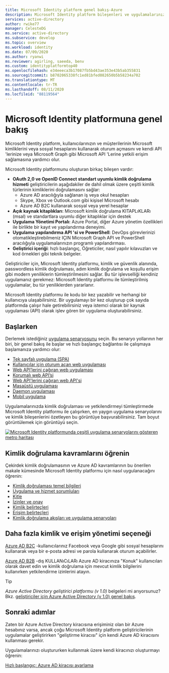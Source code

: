 ```yaml
---
title: Microsoft Identity platform genel bakış-Azure
description: Microsoft Identity platform bileşenleri ve uygulamalarınıza kimlik ve erişim yönetimi (ıAM) desteği oluşturmanıza nasıl yardımcı olabileceğini öğrenin.
services: active-directory
author: rwike77
manager: CelesteDG
ms.service: active-directory
ms.subservice: develop
ms.topic: overview
ms.workload: identity
ms.date: 07/09/2020
ms.author: ryanwi
ms.reviewer: agirling, saeeda, benv
ms.custom: identityplatformtop40
ms.openlocfilehash: e34eeeca3b17087fb5bd43ae353e43b5ab355831
ms.sourcegitcommit: b8702065338fc1ed81bfed082650b5b58234a702
ms.translationtype: MT
ms.contentlocale: tr-TR
ms.lasthandoff: 08/11/2020
ms.locfileid: "88119564"
---
```

# <a name="microsoft-identity-platform-overview"></a>Microsoft Identity platformuna genel bakış

Microsoft Identity platform, kullanıcılarınızın ve müşterilerinin Microsoft kimliklerini veya sosyal hesaplarını kullanarak oturum açmasını ve kendi API 'lerinize veya Microsoft Graph gibi Microsoft API 'Lerine yetkili erişim sağlamasına yardımcı olur.

Microsoft Identity platformunu oluşturan birkaç bileşen vardır:

- **OAuth 2,0 ve OpenID Connect standart uyumlu kimlik doğrulama hizmeti** geliştiricilerin aşağıdakiler de dahil olmak üzere çeşitli kimlik türlerinin kimliklerini doğrulamasını sağlar:
  - Azure AD aracılığıyla sağlanan iş veya okul hesapları
  - Skype, Xbox ve Outlook.com gibi kişisel Microsoft hesabı
  - Azure AD B2C kullanarak sosyal veya yerel hesaplar
- **Açık kaynak kitaplıkları**: Microsoft kimlik doğrulama KITAPLıKLARı (msal) ve standartlara uyumlu diğer kitaplıklar için destek
- **Uygulama Yönetimi Portalı**: Azure Portal, diğer Azure yönetim özellikleri ile birlikte bir kayıt ve yapılandırma deneyimi.
- **Uygulama yapılandırma API 'si ve PowerShell**: DevOps görevlerinizi otomatikleştirebilmeniz IÇIN Microsoft Graph API ve PowerShell aracılığıyla uygulamalarınızın programlı yapılandırması.
- **Geliştirici içeriği**: hızlı başlangıç, Öğreticiler, nasıl yapılır kılavuzları ve kod örnekleri gibi teknik belgeler.

Geliştiriciler için, Microsoft Identity platformu, kimlik ve güvenlik alanında, passwordless kimlik doğrulaması, adım kimlik doğrulama ve koşullu erişim gibi modern yeniliklerin tümleştirilmesini sağlar. Bu tür işlevselliği kendiniz uygulamanız gerekmez: Microsoft Identity platformu ile tümleştirilmiş uygulamalar, bu tür yeniliklerden yararlanır.

Microsoft Identity platformu ile kodu bir kez yazabilir ve herhangi bir kullanıcıya ulaşabilirsiniz. Bir uygulamayı bir kez oluşturup çok sayıda platformda çalışır hale getirebilirsiniz veya istemci olarak bir kaynak uygulaması (API) olarak işlev gören bir uygulama oluşturabilirsiniz.

## <a name="getting-started"></a>Başlarken

Derlemek istediğiniz [uygulama senaryosunu](authentication-flows-app-scenarios.md) seçin. Bu senaryo yollarının her biri, bir genel bakış ile başlar ve hızlı başlangıç bağlantısı ile çalışmaya başlamanıza yardımcı olur:

- [Tek sayfalı uygulama (SPA)](scenario-spa-overview.md)
- [Kullanıcılar için oturum açan web uygulaması](scenario-web-app-sign-user-overview.md)
- [Web API’lerini çağıran web uygulaması](scenario-web-app-call-api-overview.md)
- [Korumalı web API’si](scenario-protected-web-api-overview.md)
- [Web API'lerini çağıran web API'si](scenario-web-api-call-api-overview.md)
- [Masaüstü uygulaması](scenario-desktop-overview.md)
- [Daemon uygulaması](scenario-daemon-overview.md)
- [Mobil uygulama](scenario-mobile-overview.md)

Uygulamalarınızda kimlik doğrulaması ve yetkilendirmeyi tümleştirmede Microsoft Identity platformu ile çalışırken, en yaygın uygulama senaryolarını ve kimlik bileşenlerini özetleyen bu görüntüye başvurabilirsiniz. Tam boyut görüntülemek için görüntüyü seçin.

[![Microsoft Identity platformunda çeşitli uygulama senaryolarını gösteren metro haritası](./media/v2-overview/application-scenarios-identity-platform.png)](./media/v2-overview/application-scenarios-identity-platform.svg#lightbox)

## <a name="learn-authentication-concepts"></a>Kimlik doğrulama kavramlarını öğrenin

Çekirdek kimlik doğrulamasının ve Azure AD kavramlarının bu önerilen makale kümesinde Microsoft Identity platformu için nasıl uygulanacağını öğrenin:

- [Kimlik doğrulaması temel bilgileri](./authentication-vs-authorization.md)
- [Uygulama ve hizmet sorumluları](app-objects-and-service-principals.md)
- [Kitle](v2-supported-account-types.md)
- [İzinler ve onay](v2-permissions-and-consent.md)
- [Kimlik belirteçleri](id-tokens.md)
- [Erişim belirteçleri](access-tokens.md)
- [Kimlik doğrulama akışları ve uygulama senaryoları](authentication-flows-app-scenarios.md)

## <a name="more-identity-and-access-management-options"></a>Daha fazla kimlik ve erişim yönetimi seçeneği

[Azure AD B2C](../../active-directory-b2c/overview.md) -kullanıcılarınız Facebook veya Google gibi sosyal hesaplarını kullanarak veya bir e-posta adresi ve parola kullanarak oturum açabilirler.

[Azure AD B2B](../external-identities/what-is-b2b.md) -dış KULLANıCıLARı Azure AD kiracınıza "Konuk" kullanıcıları olarak davet edin ve kimlik doğrulama için mevcut kimlik bilgilerini kullanırken yetkilendirme izinlerini atayın.

> [!TIP]
> *Azure Active Directory geliştirici platformu (v 1.0)* belgeleri mi arıyorsunuz? Bkz. [geliştiriciler için Azure Active Directory (v 1.0) genel bakış](../azuread-dev/v1-overview.md).

## <a name="next-steps"></a>Sonraki adımlar

Zaten bir Azure Active Directory kiracısına erişiminiz olan bir Azure hesabınız varsa, ancak çoğu Microsoft Identity platform geliştiricilerinin uygulamalar geliştirirken "geliştirme kiracısı" için kendi Azure AD kiracısını kullanması gerekir.

Uygulamalarınızı oluştururken kullanmak üzere kendi kiracınızı oluşturmayı öğrenin:

[Hızlı başlangıç: Azure AD kiracısı ayarlama](quickstart-create-new-tenant.md)